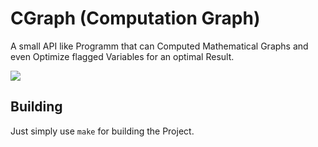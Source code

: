 # CGraph (Computation Graph)

A small API like Programm that can Computed Mathematical Graphs and even Optimize flagged Variables for an optimal Result.

![](https://miro.medium.com/max/481/0*ohO11wTD8DCUMVR8)

## Building

Just simply use ```make``` for building the Project.
